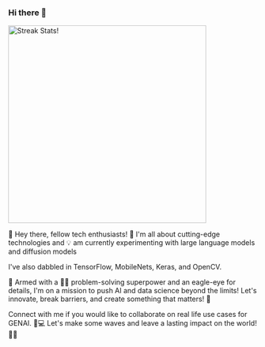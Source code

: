 ### Hi there 👋
<img src="https://github-readme-streak-stats.herokuapp.com/?user=aryan619348&theme=monokai-metallian"  width=400 alt="Streak Stats!">

🚀 Hey there, fellow tech enthusiasts! 👋 I'm all about cutting-edge technologies and 💡 am currently experimenting with large language models and diffusion models

I've also dabbled in TensorFlow, MobileNets, Keras, and OpenCV.

💪 Armed with a 🕵️‍♂️ problem-solving superpower and an eagle-eye for details, I'm on a mission to push AI and data science beyond the limits! Let's innovate, break barriers, and create something that matters! 🌟

Connect with me if you would like to collaborate on real life use cases for GENAI.
🚀💻 Let's make some waves and leave a lasting impact on the world! 🌊💥
<!--
- 🔭 I’m currently working on ...
- 🌱 I’m currently learning ...
- 👯 I’m looking to collaborate on ...
- 🤔 I’m looking for help with ...
- 💬 Ask me about ...
- 📫 How to reach me: ...
- 😄 Pronouns: ...
- ⚡ Fun fact: ...
-->


